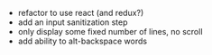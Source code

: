 - refactor to use react (and redux?)
- add an input sanitization step
- only display some fixed number of lines, no scroll
- add ability to alt-backspace words
